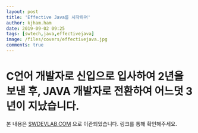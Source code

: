 ```yaml
---
layout: post
title: 'Effective Java를 시작하며'
author: kjham.ham
date: 2019-09-02 09:25
tags: [swtech,java,effectivejava]
image: /files/covers/effectivejava.jpg
comments: true
---
```


# C언어 개발자로 신입으로 입사하여 2년을 보낸 후, JAVA 개발자로 전환하여 어느덧 3년이 지났습니다. 

본 내용은 [SWDEVLAB.COM](https://swdevlab.com/66) 으로 이관되었습니다.
링크를 통해 확인해주세요.